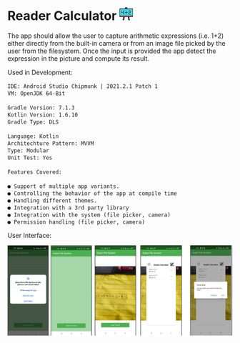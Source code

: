 # Reader Calculator   ![alt text](https://github.com/johnjake/ml-ocr/blob/master/calc.png)

The app should allow the user to capture arithmetic expressions (i.e. 1+2) either directly from the built-in camera or from an image file picked by the user from the filesystem. Once the input is provided the app detect the expression in the picture and compute its result.

Used in Development: 

    IDE: Android Studio Chipmunk | 2021.2.1 Patch 1
    VM: OpenJDK 64-Bit

    Gradle Version: 7.1.3
    Kotlin Version: 1.6.10
    Gradle Type: DLS

    Language: Kotlin
    Architechture Pattern: MVVM
    Type: Modular
    Unit Test: Yes
    
    Features Covered:
    
    ● Support of multiple app variants.
    ● Controlling the behavior of the app at compile time
    ● Handling different themes.
    ● Integration with a 3rd party library
    ● Integration with the system (file picker, camera)
    ● Permission handling (file picker, camera)

   
   User Interface:
   
  ![alt text](https://github.com/johnjake/ml-ocr/blob/master/file_system.png)



